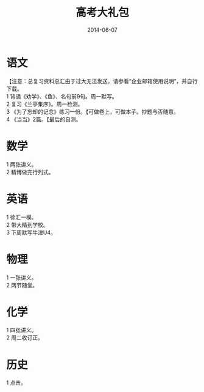 ﻿---
layout: post
title:  "高考大礼包"
date:   2014-06-07
---

语文
====
【注意：总复习资料总汇由于过大无法发送，请参看“企业邮箱使用说明”，并自行下载。      
1 背诵《劝学》、《鱼》、名句前9句。周一默写。  
2 复习《兰亭集序》。周一检测。  
3 《为了忘却的记念》练习一份。【可做卷上，可做本子。抄题与否随意。  
4 《当当》2篇。【最后的自测。  

数学
====
1 两张讲义。  
2 精博做完行列式。  

英语
====
1 徐汇一模。  
2 带大精到学校。  
3 下周默写牛津U4。  

物理
====
1 一张讲义。  
2 两节随堂。  

化学
====
1 四张讲义。  
2 周二收订正。  

历史
====
1 点击。  